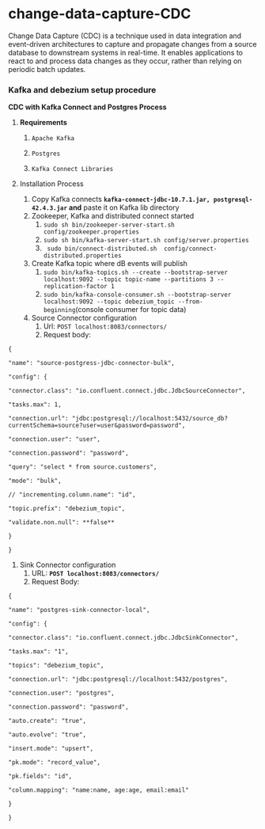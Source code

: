 # change-data-capture-CDC
Change Data Capture (CDC) is a technique used in data integration and event-driven architectures to capture and propagate changes from a source database to downstream systems in real-time. It enables applications to react to and process data changes as they occur, rather than relying on periodic batch updates.

### Kafka and debezium setup procedure

**CDC with Kafka Connect and Postgres Process**

1. **Requirements**

    1.     Apache Kafka
    2.     Postgres
    3.     Kafka Connect Libraries
2. Installation Process
    1. Copy Kafka connects **`kafka-connect-jdbc-10.7.1.jar, postgresql-42.4.3.jar` and** paste it on Kafka lib directory
    2. Zookeeper, Kafka and distributed connect started
        1. ``` sudo sh bin/zookeeper-server-start.sh config/zookeeper.properties ```
        2. `````` sudo sh bin/kafka-server-start.sh config/server.properties ``````
        3. ```` sudo bin/connect-distributed.sh  config/connect-distributed.properties````
    3. Create Kafka topic where dB events will publish
        1. ```` sudo bin/kafka-topics.sh --create --bootstrap-server localhost:9092 --topic topic-name --partitions 3 --replication-factor 1 ````
        2.  ```` sudo bin/kafka-console-consumer.sh --bootstrap-server localhost:9092 --topic debezium_topic --from-beginning ````(console consumer for topic data) 
    4. Source Connector configuration
        1. Url:  ````POST localhost:8083/connectors/ ````
        2. Request body:
````
{

"name": "source-postgress-jdbc-connector-bulk",

"config": {

"connector.class": "io.confluent.connect.jdbc.JdbcSourceConnector",

"tasks.max": 1,

"connection.url": "jdbc:postgresql://localhost:5432/source_db?currentSchema=source?user=user&password=password",

"connection.user": "user",

"connection.password": "password",

"query": "select * from source.customers",

"mode": "bulk",

// "incrementing.column.name": "id",

"topic.prefix": "debezium_topic",

"validate.non.null": **false**

}

}
````

1. Sink Connector configuration
    1. URL: **`POST localhost:8083/connectors/`**
    2. Request Body:

````
{

"name": "postgres-sink-connector-local",

"config": {

"connector.class": "io.confluent.connect.jdbc.JdbcSinkConnector",

"tasks.max": "1",

"topics": "debezium_topic",

"connection.url": "jdbc:postgresql://localhost:5432/postgres",

"connection.user": "postgres",

"connection.password": "password",

"auto.create": "true",

"auto.evolve": "true",

"insert.mode": "upsert",

"pk.mode": "record_value",

"pk.fields": "id",

"column.mapping": "name:name, age:age, email:email"

}

}
````